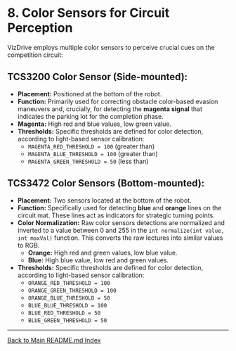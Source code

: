 # 8. Color Sensors for Circuit Perception

VizDrive employs multiple color sensors to perceive crucial cues on the competition circuit:

## **TCS3200 Color Sensor (Side-mounted):**

* **Placement:** Positioned at the bottom of the robot.
* **Function:** Primarily used for correcting obstacle color-based evasion maneuvers and, crucially, for detecting the **magenta signal** that indicates the parking lot for the completion phase.
* **Magenta:** High red and blue values, low green value.
* **Thresholds:** Specific thresholds are defined for color detection, according to light-based sensor calibration:
  * `MAGENTA_RED_THRESHOLD = 100` (greater than)
  * `MAGENTA_BLUE_THRESHOLD = 100` (greater than)
  * `MAGENTA_GREEN_THRESHOLD = 50` (less than)

## **TCS3472 Color Sensors (Bottom-mounted):**

* **Placement:** Two sensors located at the bottom of the robot.
* **Function:** Specifically used for detecting **blue** and **orange** lines on the circuit mat. These lines act as indicators for strategic turning points.
* **Color Normalization:** Raw color sensors detections are normalized and inverted to a value between 0 and 255 in the `int normalize(int value, int maxVal)` function. This converts the raw lectures into similar values to RGB.
  * **Orange:** High red and green values, low blue value.
  * **Blue:** High blue value, low red and green values.
* **Thresholds:** Specific thresholds are defined for color detection, according to light-based sensor calibration:
  * `ORANGE_RED_THRESHOLD = 100`
  * `ORANGE_GREEN_THRESHOLD = 100`
  * `ORANGE_BLUE_THRESHOLD = 50`
  * `BLUE_BLUE_THRESHOLD = 100`
  * `BLUE_RED_THRESHOLD = 50`
  * `BLUE_GREEN_THRESHOLD = 50`

---

[Back to Main README.md Index](../README.md)
